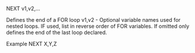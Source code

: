 NEXT v1,v2,...

Defines the end of a FOR loop
  v1,v2   - Optional variable names used for nested loops.  IF used, list in
            reverse order of FOR variables.  If omitted only defines the end of the last loop declared.

Example
NEXT X,Y,Z
